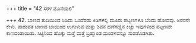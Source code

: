 +++
title = "42 ಸರಳ ಮೊನೆಯಲಿ"

+++
42. ಬಾಣದ ತುದಿಯಿಂದ ಸಿಡಿದು ಒಂದೆರಡು ಕಿಡಿಗಳಲ್ಲಿ ಮೂರು ಪಟ್ಟಣಗಳೂ  ಬೆಂದು ಹೋದವು. ಅರಸನೇ ಕೇಳು. ಪಾಶುಪತ ಬಾಣದ ಬಾಯಿಂದ ಉಗುಳುವ ಮತ್ತು ಶಿವನ ಹಣೆಗಣ್ಣಿನ ಕಿಚ್ಚು ಇವುಗಳಿಂದ ಪಟ್ಟಣವೇ ಕಾಣದಂತಾಯಿತು. ಸಿಟ್ಟಿನಿಂದ ಹೊಕ್ಕು ಮತ್ತೆ ಮತ್ತೆ ಬ್ರಹ್ಮಾಂಡ ಮಂಡಳವನ್ನೂ ಸುಡತೊಡಗಿತು.
